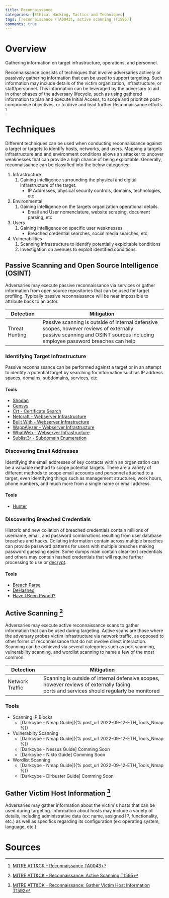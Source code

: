 ```yaml
---
title: Reconnaissance
categories: [Ethical Hacking, Tactics and Techniques]
tags: [reconnaissance (TA0043), active scanning (T1595)]
comments: true
---
```

# Overview

Gathering information on target infrastructure, operations, and personnel.

Reconnaissance consists of techniques that involve adversaries actively or passively gathering information that can be used to support targeting. Such information may include details of the victim organization, infrastructure, or staff/personnel. This information can be leveraged by the adversary to aid in other phases of the adversary lifecycle, such as using gathered information to plan and execute Initial Access, to scope and prioritize post-compromise objectives, or to drive and lead further Reconnaissance efforts. [^1]

# Techniques

Different techniques can be used when conducting reconnaissance against a target or targets to identify hosts, networks, and users. Mapping a targets infrastructure and and environment conditions allows an attacker to uncover weaknesses that can provide a high chance of being exploitable. Generally, reconnaissance can be classified into the below categories:

1. Infrastructure
   1. Gaining intelligence surrounding the physical and digital infrastructure of the target.
      - IP Addresses, physical security controls, domains, technologies, etc
2. Environmental
   1. Gaining intelligence on the targets organization operational details.
      - Email and User nomenclature, website scraping, document parsing, etc 
3. Users
   1. Gaining intelligence on specific user weaknesses
      - Breached credential searches, social media searches, etc
4. Vulnerabilities
   1. Scanning infrastructure to identify potentially exploitable conditions
   2. Investigation on avenues to exploit identified conditions

## Passive Scanning and Open Source Intelligence (OSINT)
Adversaries may execute passive reconnaissance via services or gather information from open source repositories that can be used for target profiling. Typically passive reconnaissance will be near impossible to attribute back to an actor.

| Detection      | Mitigation                                                                     |
| -------------- | ------------------------------------------------------------------------------ |
| Threat Hunting | Passive scanning is outside of internal defensive scopes, however reviews of externally <br> passive scanning and OSINT sources including employee password breaches can help |

### Identifying Target Infrastructure
Passive reconnaissance can be performed against a target or in an attempt to identify a potential target by searching for information such as IP address spaces, domains, subdomains, services, etc.

#### Tools
- [Shodan](https://www.shodan.io/)
- [Censys](https://censys.io/)
- [Crt - Certificate Search](https://crt.sh)
- [Netcraft - Webserver Infrastructure](https://www.netcraft.com/)
- [Built With - Webserver Infrastructure](https://builtwith.com/)
- [WappAlyzer - Webserver Infrastructure](https://www.wappalyzer.com/)
- [WhatWeb - Webserver Infrastructure](https://www.kali.org/tools/whatweb/)
- [Sublist3r - Subdomain Enumeration](https://www.kali.org/tools/sublist3r/)

### Discovering Email Addresses
Identifying the email addresses of key contacts within an organization can be a valuable method to scope potential targets. There are a variety of different methods to scope email accounts and personnel attached to a target, even identifying things such as management structures, work hours, phone numbers, and much more from a single name or email address.

#### Tools
- [Hunter](http://hunter.io/)

### Discovering Breached Credentials
Historic and new collation of breached credentials contain millions of username, email, and password combinations resulting from user database breaches and hacks. Collating information contain across multiple breaches can provide password patterns for users with multiple breaches making password guessing easier. Some dumps main contain clear-text credentials and others may contain hashed credentials that will require further processing to use or [decrypt](https://hashes.com/en/decrypt/hash).

#### Tools
- [Breach Parse](https://github.com/hmaverickadams/breach-parse)
- [DeHashed](https://dehashed.com/)
- [Have I Been Pwned?](https://haveibeenpwned.com/)

## Active Scanning [^2]
Adversaries may execute active reconnaissance scans to gather information that can be used during targeting. Active scans are those where the adversary probes victim infrastructure via network traffic, as opposed to other forms of reconnaissance that do not involve direct interaction. Scanning can be achieved via several categories such as port scanning, vulnerability scanning, and wordlist scanning to name a few of the most common.

| Detection       | Mitigation                                                                     |
| ---------       | ------------------------------------------------------------------------------ |
| Network Traffic | Scanning is outside of internal defensive scopes, however reviews of externally facing <br> ports and services should regularly be monitored |

### Tools
- Scanning IP Blocks
  - [Darkcybe - Nmap Guide]({% post_url 2022-09-12-ETH_Tools_Nmap %})
- Vulnerablity Scanning
  - [Darkcybe - Nmap Guide]({% post_url 2022-09-12-ETH_Tools_Nmap %})
  - [Darkcybe - Nessus Guide] Comming Soon
  - [Darkcybe - Nikto Guide] Comming Soon
- Wordlist Scanning
  - [Darkcybe - Nmap Guide]({% post_url 2022-09-12-ETH_Tools_Nmap %})
  - [Darkcybe - Dirbuster Guide] Comming Soon

## Gather Victim Host Information [^3]
Adversaries may gather information about the victim's hosts that can be used during targeting. Information about hosts may include a variety of details, including administrative data (ex: name, assigned IP, functionality, etc.) as well as specifics regarding its configuration (ex: operating system, language, etc.).

# Sources
[^1]: [MITRE ATT&CK - Reconnaissance TA0043](https://attack.mitre.org/tactics/TA0043/)
[^2]: [MITRE ATT&CK - Reconnaissance: Active Scanning T1595](https://attack.mitre.org/techniques/T1595/)
[^3]: [MITRE ATT&CK - Reconnaissance: Gather Victim Host Information T1592](https://attack.mitre.org/techniques/T1592/)
